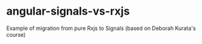 # angular-signals-vs-rxjs
Example of migration from pure Rxjs to Signals (based on Deborah Kurata's course)

